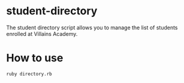 # student-directory #

The student directory script allows you to manage the list of students enrolled at Villains Academy.

# How to use #

```shell
ruby directory.rb
```

